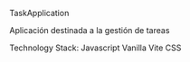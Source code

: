 TaskApplication

Aplicación destinada a la gestión de tareas

Technology Stack:
Javascript Vanilla
Vite
CSS
